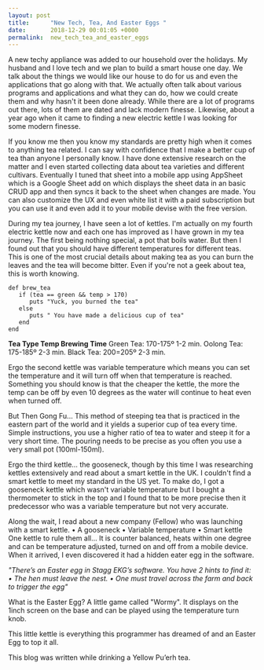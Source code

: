 ```yaml
---
layout: post
title:      "New Tech, Tea, And Easter Eggs "
date:       2018-12-29 00:01:05 +0000
permalink:  new_tech_tea_and_easter_eggs
---
```



A new techy appliance was added to our household over the holidays. My husband and I love tech and we plan to build a smart house one day. We talk about the things we would like our house to do for us and even the applications that go along with that. We actually often talk about various programs and applications and what they can do, how we could create them and why hasn't it been done already. While there are a lot of programs out there, lots of them are dated and lack modern finesse. Likewise, about a year ago when it came to finding a new electric kettle I was looking for some modern finesse.

If you know me then you know my standards are pretty high when it comes to anything tea related. I can say with confidence that I make a better cup of tea than anyone I personally know. I have done extensive research on the matter and I even started collecting data about tea varieties and different cultivars. Eventually I tuned that sheet into a mobile app using AppSheet which is a Google Sheet add on which displays the sheet data in an basic CRUD app and then syncs it back to the sheet when changes are made. You can also customize the UX and even white list it with a paid subscription but you can use it and even add it to your mobile devise with the free version.

During my tea journey, I have seen a lot of kettles. I'm actually on my fourth electric kettle now and each one has improved as I have grown in my tea journey. The first being nothing special, a pot that boils water. But then I found out that you should have different temperatures for different teas. This is one of the most crucial details about making tea as you can burn the leaves and the tea will become bitter. Even if you're not a geek about tea, this is worth knowing. 

```
def brew_tea
   if (tea == green && temp > 170)
      puts "Yuck, you burned the tea"
   else 
      puts " You have made a delicious cup of tea"
   end
end
```

**Tea Type	          Temp                   Brewing Time**
Green Tea:	       170-175º          1-2 min.
Oolong Tea:	     175-185º	          2-3 min.
Black Tea:	        200=205º	        2-3 min.

Ergo the second kettle was variable temperature which means you can set the temperature and it will turn off when that temperature is reached. Something you should know is that the cheaper the kettle, the more the temp can be off by even 10 degrees as the water will continue to heat even when turned off. 


But Then Gong Fu... This method of steeping tea that is practiced in the eastern part of the world and it yields a superior cup of tea every time. Simple instructions, you use a higher ratio of tea to water and steep it for a very short time. The pouring needs to be precise as you often you use a very small pot (100ml-150ml).

Ergo the third kettle… the gooseneck, though by this time I was researching kettles extensively and read about a smart kettle in the UK. I couldn't find a smart kettle to meet my standard in the US yet. To make do, I got a gooseneck kettle which wasn't variable temperature but I bought a thermometer to stick in the top and I found that to be more precise then it predecessor who was a variable temperature but not very accurate.

Along the wait, I read about a new company (Fellow) who was launching with a smart kettle. 
• A gooseneck
• Variable temperature
• Smart kettle
One kettle to rule them all... It is counter balanced, heats within one degree and can be temperature adjusted, turned on and off from a mobile device. When it arrived, I even discovered it had a hidden eater egg in the software. 

*"There’s an Easter egg in Stagg EKG’s software. You have 2 hints to find it: 
• The hen must leave the nest. 
• One must travel across the farm and back to trigger the egg"*

What is the Easter Egg? A little game called "Wormy". It displays on the 1inch screen on the base and can be played using the temperature turn knob.

This little kettle is everything this programmer has dreamed of and an Easter Egg to top it all. 

This blog was written while drinking a Yellow Pu’erh tea. 

